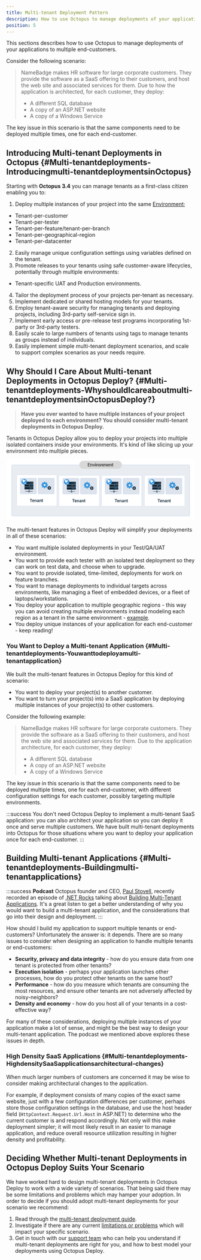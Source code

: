 ```yaml
---
title: Multi-tenant Deployment Pattern
description: How to use Octopus to manage deployments of your applications to multiple end-customers.
position: 5
---
```


This sections describes how to use Octopus to manage deployments of your applications to multiple end-customers.

Consider the following scenario:

> NameBadge makes HR software for large corporate customers. They provide the software as a SaaS offering to their customers, and host the web site and associated services for them. Due to how the application is architected, for each customer, they deploy:
>
> - A different SQL database
> - A copy of an ASP.NET website
> - A copy of a Windows Service

The key issue in this scenario is that the same components need to be deployed multiple times, one for each end-customer.

## Introducing Multi-tenant Deployments in Octopus {#Multi-tenantdeployments-Introducingmulti-tenantdeploymentsinOctopus}

Starting with **Octopus 3.4** you can manage tenants as a first-class citizen enabling you to:

1. Deploy multiple instances of your project into the same [Environment](/docs/infrastructure/environments/index.md);
  - Tenant-per-customer
  - Tenant-per-tester
  - Tenant-per-feature/tenant-per-branch
  - Tenant-per-geographical-region
  - Tenant-per-datacenter
2. Easily manage unique configuration settings using variables defined on the tenant.
3. Promote releases to your tenants using safe customer-aware lifecycles, potentially through multiple environments:
  - Tenant-specific UAT and Production environments.
4. Tailor the deployment process of your projects per-tenant as necessary.
5. Implement dedicated or shared hosting models for your tenants.
6. Employ tenant-aware security for managing tenants and deploying projects, including 3rd-party self-service sign in.
7. Implement early access or pre-release test programs incorporating 1st-party or 3rd-party testers.
8. Easily scale to large numbers of tenants using tags to manage tenants as groups instead of individuals.
9. Easily implement simple multi-tenant deployment scenarios, and scale to support complex scenarios as your needs require.

## Why Should I Care About Multi-tenant Deployments in Octopus Deploy? {#Multi-tenantdeployments-WhyshouldIcareaboutmulti-tenantdeploymentsinOctopusDeploy?}

> **Have you ever wanted to have multiple instances of your project deployed to each environment? You should consider multi-tenant deployments in Octopus Deploy.**

Tenants in Octopus Deploy allow you to deploy your projects into multiple isolated containers inside your environments. It's kind of like slicing up your environment into multiple pieces.

![](multi-tenant-deployment.png)

The multi-tenant features in Octopus Deploy will simplify your deployments in all of these scenarios:

- You want multiple isolated deployments in your Test/QA/UAT environment.
- You want to provide each tester with an isolated test deployment so they can work on test data, and choose when to upgrade.
- You want to provide isolated, time-limited, deployments for work on feature branches.
- You want to manage deployments to individual targets across environments, like managing a fleet of embedded devices, or a fleet of laptops/workstations.
- You deploy your application to multiple geographic regions - this way you can avoid creating multiple environments instead modeling each region as a tenant in the same environment - [example](/docs/deployment-patterns/multi-region-deployment-pattern.md).
- You deploy unique instances of your application for each end-customer - keep reading!

### You Want to Deploy a Multi-tenant Application {#Multi-tenantdeployments-Youwanttodeployamulti-tenantapplication}

We built the multi-tenant features in Octopus Deploy for this kind of scenario:

- You want to deploy your project(s) to another customer.
- You want to turn your project(s) into a SaaS application by deploying multiple instances of your project(s) to other customers.

Consider the following example:

> NameBadge makes HR software for large corporate customers. They provide the software as a SaaS offering to their customers, and host the web site and associated services for them. Due to the application architecture, for each customer, they deploy:
>
> - A different SQL database
> - A copy of an ASP.NET website
> - A copy of a Windows Service

The key issue in this scenario is that the same components need to be deployed multiple times, one for each end-customer, with different configuration settings for each customer, possibly targeting multiple environments.

:::success
You don't need Octopus Deploy to implement a multi-tenant SaaS application: you can also architect your application so you can deploy it once and serve multiple customers. We have built multi-tenant deployments into Octopus for those situations where you want to deploy your application once for each end-customer.
:::

## Building Multi-tenant Applications {#Multi-tenantdeployments-Buildingmulti-tenantapplications}

:::success
**Podcast**
Octopus founder and CEO, [Paul Stovell](https://twitter.com/paulstovell), recently recorded an episode of [.NET Rocks](http://dotnetrocks.com/) talking about [Building Multi-Tenant Applications](https://www.dotnetrocks.com/?show=1332). It's a great listen to get a better understanding of why you would want to build a multi-tenant application, and the considerations that go into their design and deployment.
:::

How should I build my application to support multiple tenants or end-customers? Unfortunately the answer is: it depends. There are so many issues to consider when designing an application to handle multiple tenants or end-customers:

- **Security, privacy and data integrity** - how do you ensure data from one tenant is protected from other tenants?
- **Execution isolation** - perhaps your application launches other processes, how do you protect other tenants on the same host?
- **Performance** - how do you measure which tenants are consuming the most resources, and ensure other tenants are not adversely affected by noisy-neighbors?
- **Density and economy** - how do you host all of your tenants in a cost-effective way?

For many of these considerations, deploying multiple instances of your application make a lot of sense, and might be the best way to design your multi-tenant application. The podcast we mentioned above explores these issues in depth.

### High Density SaaS Applications {#Multi-tenantdeployments-HighdensitySaaSapplicationsarchitectural-changes}

When much larger numbers of customers are concerned it may be wise to consider making architectural changes to the application.

For example, if deployment consists of many copies of the exact same website, just with a few configuration differences per customer, perhaps store those configuration settings in the database, and use the host header field (`HttpContext.Request.Url.Host` in ASP.NET) to determine who the current customer is and respond accordingly. Not only will this make deployment simpler; it will most likely result in an easier to manage application, and reduce overall resource utilization resulting in higher density and profitability.

## Deciding Whether Multi-tenant Deployments in Octopus Deploy Suits Your Scenario

We have worked hard to design multi-tenant deployments in Octopus Deploy to work with a wide variety of scenarios. That being said there may be some limitations and problems which may hamper your adoption. In order to decide if you should adopt multi-tenant deployments for your scenario we recommend:

1. Read through the [multi-tenant deployment guide](/docs/deployment-patterns/multi-tenant-deployments/multi-tenant-deployment-guide/index.md).
2. Investigate if there are any current [limitations or problems](https://github.com/OctopusDeploy/Issues/issues?q=is%3Aopen+is%3Aissue+label%3Afeature%2Ftenants) which will impact your specific scenario.
3. Get in touch with our [support team](https://octopus.com/support) who can help you understand if multi-tenant deployments are right for you, and how to best model your deployments using Octopus Deploy.
